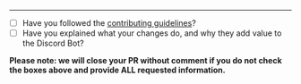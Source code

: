 -----

- [ ] Have you followed the [contributing guidelines](https://github.com/NicoKempeEU/discord-bot/blob/production/docs/contributing.md)?
- [ ] Have you explained what your changes do, and why they add value to the Discord Bot?

**Please note: we will close your PR without comment if you do not check the boxes above and provide ALL requested information.**
